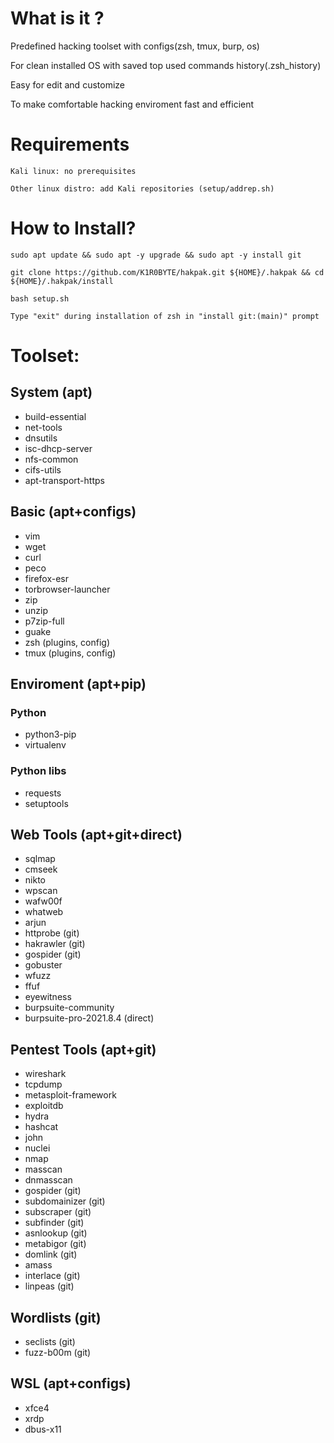 # What is it ?

Predefined hacking toolset with configs(zsh, tmux, burp, os)

For clean installed OS with saved top used commands history(.zsh_history)

Easy for edit and customize

To make comfortable hacking enviroment fast and efficient

# Requirements

```
Kali linux: no prerequisites

Other linux distro: add Kali repositories (setup/addrep.sh)

```

# How to Install?

```
sudo apt update && sudo apt -y upgrade && sudo apt -y install git 

git clone https://github.com/K1R0BYTE/hakpak.git ${HOME}/.hakpak && cd ${HOME}/.hakpak/install

bash setup.sh

Type "exit" during installation of zsh in "install git:(main)" prompt

```

# Toolset:

## System (apt)

* build-essential 
* net-tools
* dnsutils
* isc-dhcp-server
* nfs-common
* cifs-utils
* apt-transport-https

## Basic (apt+configs)
* vim
* wget
* curl
* peco
* firefox-esr
* torbrowser-launcher
* zip
* unzip
* p7zip-full
* guake
* zsh (plugins, config)
* tmux (plugins, config)

## Enviroment (apt+pip)

### Python

* python3-pip
* virtualenv

### Python libs

* requests 
* setuptools

## Web Tools (apt+git+direct)

* sqlmap
* cmseek
* nikto
* wpscan
* wafw00f
* whatweb
* arjun
* httprobe (git)
* hakrawler (git)
* gospider (git)
* gobuster
* wfuzz
* ffuf
* eyewitness
* burpsuite-community
* burpsuite-pro-2021.8.4 (direct)

## Pentest Tools (apt+git)

* wireshark
* tcpdump
* metasploit-framework
* exploitdb
* hydra
* hashcat
* john
* nuclei
* nmap
* masscan
* dnmasscan
* gospider (git)
* subdomainizer (git)
* subscraper (git)
* subfinder (git)
* asnlookup (git)
* metabigor (git)
* domlink (git)
* amass
* interlace (git)
* linpeas (git)

## Wordlists (git)

* seclists (git)
* fuzz-b00m (git)

## WSL (apt+configs)

* xfce4
* xrdp
* dbus-x11